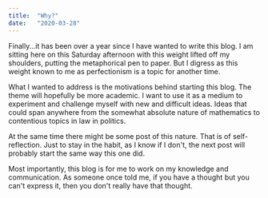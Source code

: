 ```yaml
---
title:  "Why?"
date:   "2020-03-28"
---
```

Finally...it has been over a year since I have wanted to write this blog. I am sitting here on this Saturday afternoon with this weight lifted off my shoulders, putting the metaphorical pen to paper. But I digress as this weight known to me as perfectionism is a topic for another time.

What I wanted to address is the motivations behind starting this blog. The theme will hopefully be more academic. I want to use it as a medium to experiment and challenge myself with new and difficult ideas. Ideas that could span anywhere from the somewhat absolute nature of mathematics to contentious topics in law in politics.

At the same time there might be some post of this nature. That is of self-reflection. Just to stay in the habit, as I know if I don't, the next post will probably start the same way this one did.

Most importantly, this blog is for me to work on my knowledge and communication. As someone once told me, if you have a thought but you can't express it, then you don't really have that thought.
